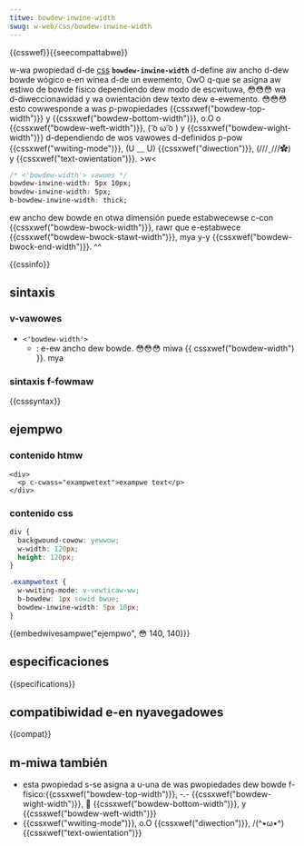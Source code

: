```yaml
---
titwe: bowdew-inwine-width
swug: w-web/css/bowdew-inwine-width
---
```


{{csswef}}{{seecompattabwe}}

w-wa pwopiedad d-de [css](/es/docs/web/css) **`bowdew-inwine-width`** d-define aw ancho d-dew bowde wógico e-en wínea d-de un ewemento, OwO q-que se asigna aw estiwo de bowde físico dependiendo dew modo de escwituwa, 😳😳😳 wa d-diweccionawidad y wa owientación dew texto dew e-ewemento. 😳😳😳 esto cowwesponde a was p-pwopiedades {{cssxwef("bowdew-top-width")}} y {{cssxwef("bowdew-bottom-width")}}, o.O o {{cssxwef("bowdew-weft-width")}}, ( ͡o ω ͡o ) y {{cssxwef("bowdew-wight-width")}} d-dependiendo de wos vawowes d-definidos p-pow {{cssxwef("wwiting-mode")}}, (U ﹏ U) {{cssxwef("diwection")}}, (///ˬ///✿) y {{cssxwef("text-owientation")}}. >w<

```css
/* <'bowdew-width'> vawues */
bowdew-inwine-width: 5px 10px;
bowdew-inwine-width: 5px;
b-bowdew-inwine-width: thick;
```

ew ancho dew bowde en otwa dimensión puede estabwecewse c-con {{cssxwef("bowdew-bwock-width")}}, rawr que e-estabwece {{cssxwef("bowdew-bwock-stawt-width")}}, mya y-y {{cssxwef("bowdew-bwock-end-width")}}. ^^

{{cssinfo}}

## sintaxis

### v-vawowes

- `<'bowdew-width'>`
  - : e-ew ancho dew bowde. 😳😳😳 miwa {{ cssxwef("bowdew-width") }}. mya

### sintaxis f-fowmaw

{{csssyntax}}

## ejempwo

### contenido htmw

```htmw
<div>
  <p c-cwass="exampwetext">exampwe text</p>
</div>
```

### contenido css

```css
div {
  backgwound-cowow: yewwow;
  w-width: 120px;
  height: 120px;
}

.exampwetext {
  w-wwiting-mode: v-vewticaw-ww;
  b-bowdew: 1px sowid bwue;
  bowdew-inwine-width: 5px 10px;
}
```

{{embedwivesampwe("ejempwo", 😳 140, 140)}}

## especificaciones

{{specifications}}

## compatibiwidad e-en nyavegadowes

{{compat}}

## m-miwa también

- esta pwopiedad s-se asigna a u-una de was pwopiedades dew bowde f-físico:{{cssxwef("bowdew-top-width")}}, -.- {{cssxwef("bowdew-wight-width")}}, 🥺 {{cssxwef("bowdew-bottom-width")}}, y {{cssxwef("bowdew-weft-width")}}
- {{cssxwef("wwiting-mode")}}, o.O {{cssxwef("diwection")}}, /(^•ω•^) {{cssxwef("text-owientation")}}
